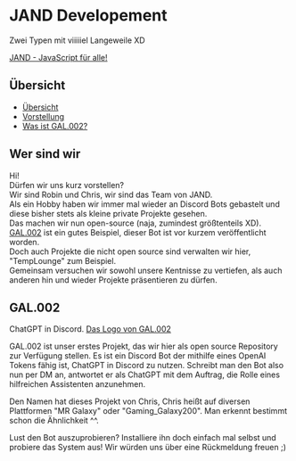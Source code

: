 # JAND Developement
Zwei Typen mit viiiiiel Langeweile XD

[JAND - JavaScript für alle!](JAND_Logo.png)

## Übersicht

- [Übersicht](#übersicht)
- [Vorstellung](#wer-sind-wir)
- [Was ist GAL.002?](#gal002)


## Wer sind wir

Hi!  
Dürfen wir uns kurz vorstellen?  
Wir sind Robin und Chris, wir sind das Team von JAND.  
Als ein Hobby haben wir immer mal wieder an Discord Bots gebastelt und diese bisher stets als kleine private Projekte gesehen.  
Das machen wir nun open-source (naja, zumindest größtenteils XD).  
[GAL.002](https://github.com/JANDdevelopement/GAL.002) ist ein gutes Beispiel, dieser Bot ist vor kurzem veröffentlicht worden.  
Doch auch Projekte die nicht open source sind verwalten wir hier, "TempLounge" zum Beispiel.  
Gemeinsam versuchen wir sowohl unsere Kentnisse zu vertiefen, als auch anderen hin und wieder Projekte präsentieren zu dürfen.  

## GAL.002
ChatGPT in Discord.
[Das Logo von GAL.002](GAL.002_Logo.png)

GAL.002 ist unser erstes Projekt, das wir hier als open source Repository zur Verfügung stellen.
Es ist ein Discord Bot der mithilfe eines OpenAI Tokens fähig ist, ChatGPT in Discord zu nutzen.
Schreibt man den Bot also nun per DM an, antwortet er als ChatGPT mit dem Auftrag, die Rolle eines hilfreichen Assistenten anzunehmen.

Den Namen hat dieses Projekt von Chris, Chris heißt auf diversen Plattformen "MR Galaxy" oder "Gaming_Galaxy200".
Man erkennt bestimmt schon die Ähnlichkeit ^^. 

Lust den Bot auszuprobieren? Installiere ihn doch einfach mal selbst und probiere das System aus!
Wir würden uns über eine Rückmeldung freuen ;)